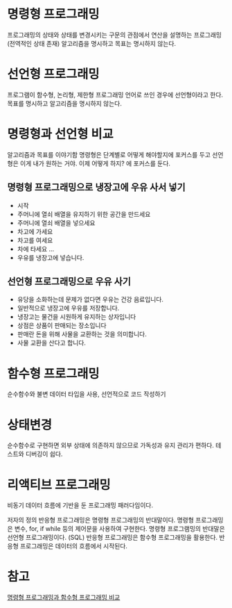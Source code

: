 
# 명령형 프로그래밍
프로그래밍의 상태와 상태를 변경시키는 구문의 관점에서 연산을 설명하는 프로그래밍 (전역적인 상태 존재)
알고리즘을 명시하고 목표는 명시하지 않는다.

# 선언형 프로그래밍
프로그램이 함수형, 논리형, 제한형 프로그래밍 언어로 쓰인 경우에 선언형이라고 한다.
목표를 명시하고 알고리즘을 명시하지 않는다.

# 명령형과 선언형 비교
알고리즘과 목표를 이야기함
명령형은 단계별로 어떻게 해야할지에 포커스를 두고
선언형은 이게 내가 원하는 거야. 이제 어떻게 하지? 에 포커스를 둔다.
## 명령형 프로그래밍으로 냉장고에 우유 사서 넣기
- 시작
- 주머니에 열쇠 배열을 유지하기 위한 공간을 만드세요
- 주머니에 열쇠 배열을 넣으세요
- 차고에 가세요
- 차고를 여세요
- 차에 타세요
…
- 우유를 냉장고에 넣습니다.

## 선언형 프로그래밍으로 우유 사기
- 유당을 소화하는데 문제가 없다면 우유는 건강 음료입니다.
- 일반적으로 냉장고에 우유를 저장합니다.
- 냉장고는 물건을 시원하게 유지하는 상자입니다
- 상점은 상품이 판매되는 장소입니다
- 판매란 돈을 위해 사물을 교환하는 것을 의미합니다.
- 사물 교환을 산다고 합니다.


# 함수형 프로그래밍
순수함수와 불변 데이터 타입을 사용,
선언적으로 코드 작성하기

# 상태변경
순수함수로 구현하면 외부 상태에 의존하지 않으므로 가독성과 유지 관리가 편하다.
테스트와 디버깅이 쉽다.

# 리액티브 프로그래밍
비동기 데이터 흐름에 기반을 둔 프로그래밍 패러다임이다.

저자의 정의
반응형 프로그래밍은 명령형 프로그래밍의 반대말이다.
명령형 프로그래밍은 변수, for, if while 등의 제어문을 사용하여 구현한다.
명령형 프로그램밍의 반대말은 선언형 프로그래밍이다. (SQL)
반응형 프로그래밍은 함수형 프로그래밍을 활용한다.
반응형 프로그래밍은 데이터의 흐름에서 시작된다.




# 참고
[명령형 프로그래밍과 함수형 프로그래밍 비교](https://github.com/funfunStudy/study/wiki/명령형-프로그래밍과-함수형-프로그래밍-비교)

